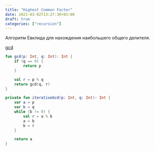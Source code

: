 ```yaml
---
title: "Highest Common Factor"
date: 2021-03-02T13:27:30+03:00
draft: true
categories: ["recursion"]
---
```


Алгоритм Евклида для нахождения наибольшего общего делителя.

[gcd](https://github.com/solairerove/algs4-leprosorium/blob/master/src/main/kotlin/com/github/solairerove/algs4/leprosorium/recursion/HighestCommonFactor.kt)

```kotlin
fun gcd(p: Int, q: Int): Int {
    if (q == 0) {
        return p
    }

    val r = p % q
    return gcd(q, r)
}

private fun iterativeGcd(p: Int, q: Int): Int {
    var a = p
    var b = q
    while (b != 0) {
        val r = a % b
        a = b
        b = r
    }

    return a
}
```
